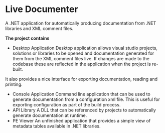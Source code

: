 # Live Documenter

A .NET application for automatically producing documentation from .NET libraries and XML comment files.

__The project contains__

* Desktop Application
Desktop application allows visual studio projects, solutions or libraries to be opened and documentation
generated for them from the XML comment files live. If changes are made to the codebase these are reflected
in the application when the project is re-built.

It also provides a nice interface for exporting documentation, reading and printing.
* Console Application
Command line application that can be used to generate documentation from a configuration xml file. This is 
useful for exporting configuration as part of the build process.
* API Library
A DLL that can be referenced by projects to automatically generate documentation at runtime.
* PE Viewer
An unfinished application that provides a simple view of metadata tables available in .NET libraries.
